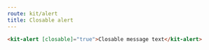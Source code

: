 ```yaml
---
route: kit/alert
title: Closable alert
---
```


```html
<kit-alert [closable]="true">Closable message text</kit-alert>
```
